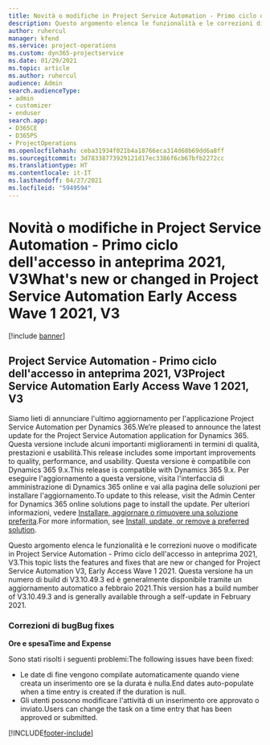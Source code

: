 ```yaml
---
title: Novità o modifiche in Project Service Automation - Primo ciclo dell'accesso in anteprima 2021, V3
description: Questo argomento elenca le funzionalità e le correzioni disponibili in Project Service Automation - Primo ciclo dell'accesso in anteprima 2021, V3.
author: ruhercul
manager: kfend
ms.service: project-operations
ms.custom: dyn365-projectservice
ms.date: 01/29/2021
ms.topic: article
ms.author: ruhercul
audience: Admin
search.audienceType:
- admin
- customizer
- enduser
search.app:
- D365CE
- D365PS
- ProjectOperations
ms.openlocfilehash: ceba31934f021b4a18766eca314d68b69dd6a8ff
ms.sourcegitcommit: 3d78338773929121d17ec3386f6cb67bfb2272cc
ms.translationtype: HT
ms.contentlocale: it-IT
ms.lasthandoff: 04/27/2021
ms.locfileid: "5949594"
---
```

# <a name="whats-new-or-changed-in-project-service-automation-early-access-wave-1-2021-v3"></a><span data-ttu-id="d4b7b-103">Novità o modifiche in Project Service Automation - Primo ciclo dell'accesso in anteprima 2021, V3</span><span class="sxs-lookup"><span data-stu-id="d4b7b-103">What's new or changed in Project Service Automation Early Access Wave 1 2021, V3</span></span>

[!include [banner](../includes/psa-now-project-operations.md)]

## <a name="project-service-automation-early-access-wave-1-2021-v3"></a><span data-ttu-id="d4b7b-104">Project Service Automation - Primo ciclo dell'accesso in anteprima 2021, V3</span><span class="sxs-lookup"><span data-stu-id="d4b7b-104">Project Service Automation Early Access Wave 1 2021, V3</span></span>

<span data-ttu-id="d4b7b-105">Siamo lieti di annunciare l'ultimo aggiornamento per l'applicazione Project Service Automation per Dynamics 365.</span><span class="sxs-lookup"><span data-stu-id="d4b7b-105">We’re pleased to announce the latest update for the Project Service Automation application for Dynamics 365.</span></span> <span data-ttu-id="d4b7b-106">Questa versione include alcuni importanti miglioramenti in termini di qualità, prestazioni e usabilità.</span><span class="sxs-lookup"><span data-stu-id="d4b7b-106">This release includes some important improvements to quality, performance, and usability.</span></span> <span data-ttu-id="d4b7b-107">Questa versione è compatibile con Dynamics 365 9.x.</span><span class="sxs-lookup"><span data-stu-id="d4b7b-107">This release is compatible with Dynamics 365 9.x.</span></span> <span data-ttu-id="d4b7b-108">Per eseguire l'aggiornamento a questa versione, visita l'interfaccia di amministrazione di Dynamics 365 online e vai alla pagina delle soluzioni per installare l'aggiornamento.</span><span class="sxs-lookup"><span data-stu-id="d4b7b-108">To update to this release, visit the Admin Center for Dynamics 365 online solutions page to install the update.</span></span> <span data-ttu-id="d4b7b-109">Per ulteriori informazioni, vedere [Installare, aggiornare o rimuovere una soluzione preferita](/power-platform/admin/install-remove-preferred-solution).</span><span class="sxs-lookup"><span data-stu-id="d4b7b-109">For more information, see [Install, update, or remove a preferred solution](/power-platform/admin/install-remove-preferred-solution).</span></span>

<span data-ttu-id="d4b7b-110">Questo argomento elenca le funzionalità e le correzioni nuove o modificate in Project Service Automation - Primo ciclo dell'accesso in anteprima 2021, V3.</span><span class="sxs-lookup"><span data-stu-id="d4b7b-110">This topic lists the features and fixes that are new or changed for Project Service Automation V3, Early Access Wave 1 2021.</span></span> <span data-ttu-id="d4b7b-111">Questa versione ha un numero di build di V3.10.49.3 ed è generalmente disponibile tramite un aggiornamento automatico a febbraio 2021.</span><span class="sxs-lookup"><span data-stu-id="d4b7b-111">This version has a build number of V3.10.49.3 and is generally available through a self-update in February 2021.</span></span>


### <a name="bug-fixes"></a><span data-ttu-id="d4b7b-112">Correzioni di bug</span><span class="sxs-lookup"><span data-stu-id="d4b7b-112">Bug fixes</span></span>

<span data-ttu-id="d4b7b-113">**Ore e spesa**</span><span class="sxs-lookup"><span data-stu-id="d4b7b-113">**Time and Expense**</span></span>

<span data-ttu-id="d4b7b-114">Sono stati risolti i seguenti problemi:</span><span class="sxs-lookup"><span data-stu-id="d4b7b-114">The following issues have been fixed:</span></span>

- <span data-ttu-id="d4b7b-115">Le date di fine vengono compilate automaticamente quando viene creata un inserimento ore se la durata è nulla.</span><span class="sxs-lookup"><span data-stu-id="d4b7b-115">End dates auto-populate when a time entry is created if the duration is null.</span></span>
- <span data-ttu-id="d4b7b-116">Gli utenti possono modificare l'attività di un inserimento ore approvato o inviato.</span><span class="sxs-lookup"><span data-stu-id="d4b7b-116">Users can change the task on a time entry that has been approved or submitted.</span></span>


[!INCLUDE[footer-include](../includes/footer-banner.md)]